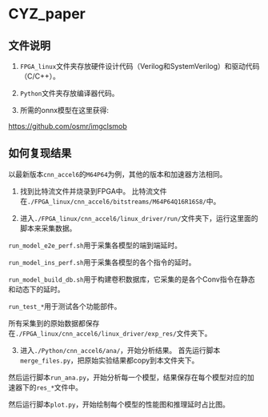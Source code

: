 # CYZ_paper

## 文件说明
1. `FPGA_linux`文件夹存放硬件设计代码（Verilog和SystemVerilog）和驱动代码（C/C++）。
   
2. `Python`文件夹存放编译器代码。

3. 所需的onnx模型在这里获得:

https://github.com/osmr/imgclsmob

## 如何复现结果

以最新版本`cnn_accel6`的`M64P64`为例，其他的版本和加速器方法相同。

1. 找到比特流文件并烧录到FPGA中。
比特流文件在`./FPGA_linux/cnn_accel6/bitstreams/M64P64Q16R16S8/`中。

2. 进入`./FPGA_linux/cnn_accel6/linux_driver/run/`文件夹下，运行这里面的脚本来采集数据。
   
`run_model_e2e_perf.sh`用于采集各模型的端到端延时。

`run_model_ins_perf.sh`用于采集各模型的各个指令的延时。

`run_model_build_db.sh`用于构建卷积数据库，它采集的是各个Conv指令在静态和动态下的延时。

`run_test_*`用于测试各个功能部件。

所有采集到的原始数据都保存在`./FPGA_linux/cnn_accel6/linux_driver/exp_res/`文件夹下。

3. 进入`./Python/cnn_accel6/ana/`，开始分析结果。
首先运行脚本`merge_files.py`，把原始实验结果都copy到本文件夹下。

然后运行脚本`run_ana.py`，开始分析每一个模型，结果保存在每个模型对应的加速器下的`res_*`文件中。

然后运行脚本`plot.py`，开始绘制每个模型的性能图和推理延时占比图。

